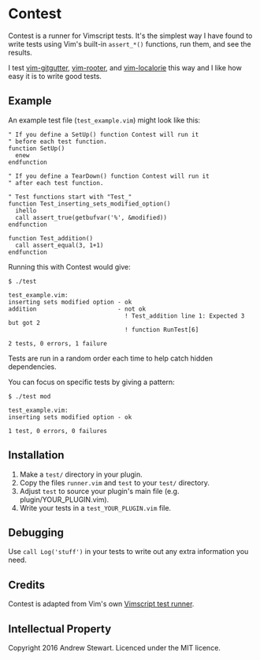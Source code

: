 # Contest

Contest is a runner for Vimscript tests.  It's the simplest way I have found to write tests using Vim's built-in `assert_*()` functions, run them, and see the results.

I test [vim-gitgutter][], [vim-rooter][], and [vim-localorie][] this way and I like how easy it is to write good tests.


## Example

An example test file (`test_example.vim`) might look like this:

```viml
" If you define a SetUp() function Contest will run it
" before each test function.
function SetUp()
  enew
endfunction

" If you define a TearDown() function Contest will run it
" after each test function.

" Test functions start with "Test_"
function Test_inserting_sets_modified_option()
  ihello
  call assert_true(getbufvar('%', &modified))
endfunction

function Test_addition()
  call assert_equal(3, 1+1)
endfunction
```

Running this with Contest would give:

```
$ ./test

test_example.vim:
inserting sets modified option - ok
addition                       - not ok
                                 ! Test_addition line 1: Expected 3 but got 2
                                 ! function RunTest[6]

2 tests, 0 errors, 1 failure
```

Tests are run in a random order each time to help catch hidden dependencies.

You can focus on specific tests by giving a pattern:

```
$ ./test mod

test_example.vim:
inserting sets modified option - ok

1 test, 0 errors, 0 failures
```


## Installation

1. Make a `test/` directory in your plugin.
2. Copy the files `runner.vim` and `test` to your `test/` directory.
3. Adjust `test` to source your plugin's main file (e.g. plugin/YOUR_PLUGIN.vim).
4. Write your tests in a `test_YOUR_PLUGIN.vim` file.


## Debugging

Use `call Log('stuff')` in your tests to write out any extra information you need.


## Credits

Contest is adapted from Vim's own [Vimscript test runner][runtest].


## Intellectual Property

Copyright 2016 Andrew Stewart. Licenced under the MIT licence.


[vim-gitgutter]: https://github.com/airblade/vim-gitgutter/tree/master/test
[vim-rooter]: https://github.com/airblade/vim-rooter/tree/master/test
[vim-localorie]: https://github.com/airblade/vim-localorie/tree/master/test
[runtest]: https://github.com/vim/vim/blob/master/src/testdir/runtest.vim

